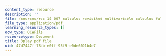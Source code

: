 ```yaml
---
content_type: resource
description: ''
file: /courses/res-18-007-calculus-revisited-multivariable-calculus-fall-2011/47d7447f78dbe0ff95f9e0de6091b4e7_f93PZ9ZyvDk.pdf
file_type: application/pdf
learning_resource_types: []
ocw_type: OCWFile
resourcetype: Document
title: 3play pdf file
uid: 47d7447f-78db-e0ff-95f9-e0de6091b4e7
---
```

